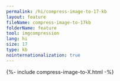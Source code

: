 ```yaml
---
permalink: /hi/compress-image-to-17-kb
layout: feature
fileName: compress-image-to-17kb
folderName: feature
tool: imgcompression
lang: hi
size: 17
type: kb
nointernationalization: true
---
```

{%- include compress-image-to-X.html -%}       
